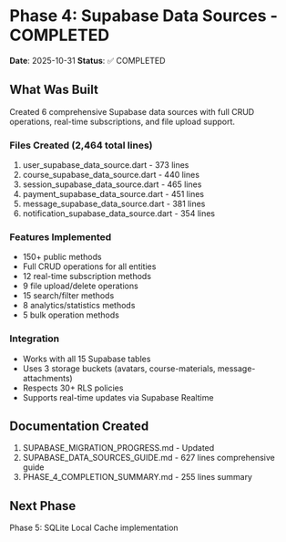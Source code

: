 # Phase 4: Supabase Data Sources - COMPLETED

**Date**: 2025-10-31
**Status**: ✅ COMPLETED

## What Was Built

Created 6 comprehensive Supabase data sources with full CRUD operations, real-time subscriptions, and file upload support.

### Files Created (2,464 total lines)
1. user_supabase_data_source.dart - 373 lines
2. course_supabase_data_source.dart - 440 lines
3. session_supabase_data_source.dart - 465 lines
4. payment_supabase_data_source.dart - 451 lines
5. message_supabase_data_source.dart - 381 lines
6. notification_supabase_data_source.dart - 354 lines

### Features Implemented
- 150+ public methods
- Full CRUD operations for all entities
- 12 real-time subscription methods
- 9 file upload/delete operations
- 15 search/filter methods
- 8 analytics/statistics methods
- 5 bulk operation methods

### Integration
- Works with all 15 Supabase tables
- Uses 3 storage buckets (avatars, course-materials, message-attachments)
- Respects 30+ RLS policies
- Supports real-time updates via Supabase Realtime

## Documentation Created
1. SUPABASE_MIGRATION_PROGRESS.md - Updated
2. SUPABASE_DATA_SOURCES_GUIDE.md - 627 lines comprehensive guide
3. PHASE_4_COMPLETION_SUMMARY.md - 255 lines summary

## Next Phase
Phase 5: SQLite Local Cache implementation
